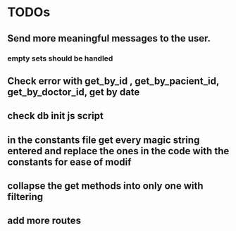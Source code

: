 # TODOs

## Send more meaningful messages to the user.
### empty sets should be handled

## Check error with get_by_id , get_by_pacient_id, get_by_doctor_id, get by date

## check db init js script

## in the constants file get every magic string entered and replace the ones in the code with the constants for ease of modif

## collapse the get methods into only one with filtering

## add more routes